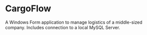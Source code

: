# CargoFlow
A Windows Form application to manage logistics of a middle-sized company. Includes connection to a local MySQL Server.
